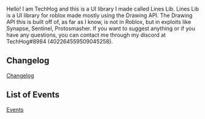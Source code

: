 Hello! I am TechHog and this is a UI library I made called Lines Lib. 
Lines Lib is a UI library for roblox made mostly using the Drawing API. The Drawing API this is built off of, as far as I know, is not in Roblox, but in exploits
like Synapse, Sentinel, Protosmasher.
If you want to suggest anything or if you have any questions, you can contact me through my discord at TechHog#8984 (402264559509045258).

## Changelog
[Changelog](Changelog.md)

## List of Events
[Events](Events.md)
